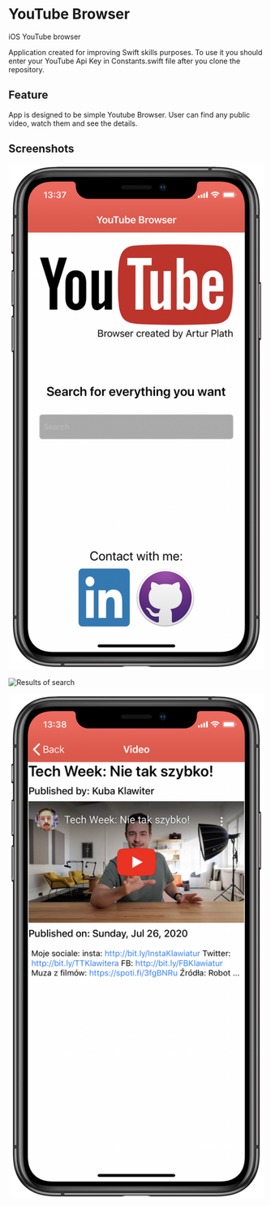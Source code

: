 # YouTube Browser
iOS YouTube browser

Application created for improving Swift skills purposes.
To use it you should enter your YouTube Api Key in Constants.swift file after you clone the repository.


## Feature
App is designed to be simple Youtube Browser. User can find any public video, watch them and see the details.

## Screenshots

![](Screenshots/1.png "Main screen")

![](Screenshots/2.png "Results of search")

![](Screenshots/3.png "Video and details screen")
